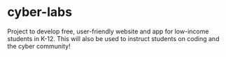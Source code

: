 # cyber-labs
Project to develop free, user-friendly website and app for low-income students in K-12. This will also be used to instruct students on coding and the cyber community!
